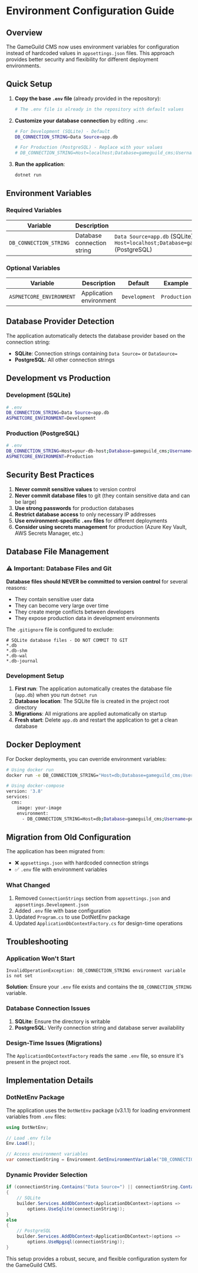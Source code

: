 # Environment Configuration Guide

## Overview

The GameGuild CMS now uses environment variables for configuration instead of hardcoded values in `appsettings.json` files. This approach provides better security and flexibility for different deployment environments.

## Quick Setup

1. **Copy the base `.env` file** (already provided in the repository):
   ```bash
   # The .env file is already in the repository with default values
   ```

2. **Customize your database connection** by editing `.env`:
   ```bash
   # For Development (SQLite) - Default
   DB_CONNECTION_STRING=Data Source=app.db
   
   # For Production (PostgreSQL) - Replace with your values
   # DB_CONNECTION_STRING=Host=localhost;Database=gameguild_cms;Username=postgres;Password=your_password_here
   ```

3. **Run the application**:
   ```bash
   dotnet run
   ```

## Environment Variables

### Required Variables

| Variable | Description | Example |
|----------|-------------|---------|
| `DB_CONNECTION_STRING` | Database connection string | `Data Source=app.db` (SQLite)<br>`Host=localhost;Database=gameguild_cms;Username=postgres;Password=secret` (PostgreSQL) |

### Optional Variables

| Variable | Description | Default | Example |
|----------|-------------|---------|---------|
| `ASPNETCORE_ENVIRONMENT` | Application environment | `Development` | `Production` |

## Database Provider Detection

The application automatically detects the database provider based on the connection string:

- **SQLite**: Connection strings containing `Data Source=` or `DataSource=`
- **PostgreSQL**: All other connection strings

## Development vs Production

### Development (SQLite)
```bash
# .env
DB_CONNECTION_STRING=Data Source=app.db
ASPNETCORE_ENVIRONMENT=Development
```

### Production (PostgreSQL)
```bash
# .env
DB_CONNECTION_STRING=Host=your-db-host;Database=gameguild_cms;Username=your-user;Password=your-password
ASPNETCORE_ENVIRONMENT=Production
```

## Security Best Practices

1. **Never commit sensitive values** to version control
2. **Never commit database files** to git (they contain sensitive data and can be large)
3. **Use strong passwords** for production databases
4. **Restrict database access** to only necessary IP addresses
5. **Use environment-specific `.env` files** for different deployments
6. **Consider using secrets management** for production (Azure Key Vault, AWS Secrets Manager, etc.)

## Database File Management

### ⚠️ Important: Database Files and Git

**Database files should NEVER be committed to version control** for several reasons:
- They contain sensitive user data
- They can become very large over time
- They create merge conflicts between developers
- They expose production data in development environments

The `.gitignore` file is configured to exclude:
```
# SQLite database files - DO NOT COMMIT TO GIT
*.db
*.db-shm
*.db-wal
*.db-journal
```

### Development Setup

1. **First run**: The application automatically creates the database file (`app.db`) when you run `dotnet run`
2. **Database location**: The SQLite file is created in the project root directory
3. **Migrations**: All migrations are applied automatically on startup
4. **Fresh start**: Delete `app.db` and restart the application to get a clean database

## Docker Deployment

For Docker deployments, you can override environment variables:

```bash
# Using docker run
docker run -e DB_CONNECTION_STRING="Host=db;Database=gameguild_cms;Username=postgres;Password=secret" your-image

# Using docker-compose
version: '3.8'
services:
  cms:
    image: your-image
    environment:
      - DB_CONNECTION_STRING=Host=db;Database=gameguild_cms;Username=postgres;Password=secret
```

## Migration from Old Configuration

The application has been migrated from:
- ❌ `appsettings.json` with hardcoded connection strings
- ✅ `.env` file with environment variables

### What Changed
1. Removed `ConnectionStrings` section from `appsettings.json` and `appsettings.Development.json`
2. Added `.env` file with base configuration
3. Updated `Program.cs` to use DotNetEnv package
4. Updated `ApplicationDbContextFactory.cs` for design-time operations

## Troubleshooting

### Application Won't Start
```
InvalidOperationException: DB_CONNECTION_STRING environment variable is not set
```
**Solution**: Ensure your `.env` file exists and contains the `DB_CONNECTION_STRING` variable.

### Database Connection Issues
1. **SQLite**: Ensure the directory is writable
2. **PostgreSQL**: Verify connection string and database server availability

### Design-Time Issues (Migrations)
The `ApplicationDbContextFactory` reads the same `.env` file, so ensure it's present in the project root.

## Implementation Details

### DotNetEnv Package
The application uses the `DotNetEnv` package (v3.1.1) for loading environment variables from `.env` files:

```csharp
using DotNetEnv;

// Load .env file
Env.Load();

// Access environment variables
var connectionString = Environment.GetEnvironmentVariable("DB_CONNECTION_STRING");
```

### Dynamic Provider Selection
```csharp
if (connectionString.Contains("Data Source=") || connectionString.Contains("DataSource="))
{
    // SQLite
    builder.Services.AddDbContext<ApplicationDbContext>(options =>
        options.UseSqlite(connectionString));
}
else
{
    // PostgreSQL
    builder.Services.AddDbContext<ApplicationDbContext>(options =>
        options.UseNpgsql(connectionString));
}
```

This setup provides a robust, secure, and flexible configuration system for the GameGuild CMS.
